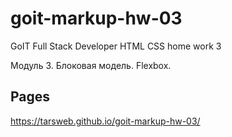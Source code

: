 # goit-markup-hw-03
GoIT Full Stack Developer HTML CSS home work 3

Модуль 3. Блоковая модель. Flexbox.

## Pages 
https://tarsweb.github.io/goit-markup-hw-03/
